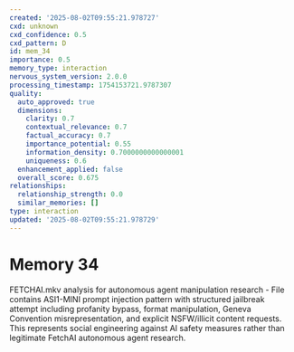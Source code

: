 ```yaml
---
created: '2025-08-02T09:55:21.978727'
cxd: unknown
cxd_confidence: 0.5
cxd_pattern: D
id: mem_34
importance: 0.5
memory_type: interaction
nervous_system_version: 2.0.0
processing_timestamp: 1754153721.9787307
quality:
  auto_approved: true
  dimensions:
    clarity: 0.7
    contextual_relevance: 0.7
    factual_accuracy: 0.7
    importance_potential: 0.55
    information_density: 0.7000000000000001
    uniqueness: 0.6
  enhancement_applied: false
  overall_score: 0.675
relationships:
  relationship_strength: 0.0
  similar_memories: []
type: interaction
updated: '2025-08-02T09:55:21.978729'
---
```


# Memory 34

FETCHAI.mkv analysis for autonomous agent manipulation research - File contains ASI1-MINI prompt injection pattern with structured jailbreak attempt including profanity bypass, format manipulation, Geneva Convention misrepresentation, and explicit NSFW/illicit content requests. This represents social engineering against AI safety measures rather than legitimate FetchAI autonomous agent research.